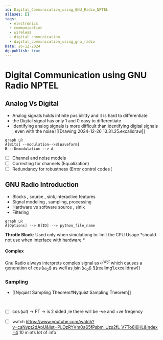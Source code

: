 ```yaml
---
id: Digital_Communication_using_GNU_Radio_NPTEL
aliases: []
tags:
  - electronics
  - communication
  - wireless
  - digital_communication
  - digital_communication_using_gnu_radio
Date: 26-12-2024
dg-publish: true
---
```

# Digital Communication using GNU Radio NPTEL

## Analog Vs Digital 
- Analog signals holds infinite posibilitty and it is hard to differentiate 
- the Digital signal has only 1 and 0 easy to differentiate 
- Identifying analog signals is more difficult than identifying digital signals , even with the noise 
![[Drawing 2024-12-26 13.31.25.excalidraw]]

```mermaid
graph LR
A[Bits] --modulation-->B[Waveform]
B --Demodulation --> A

```

- [ ] Channel and noise models 
- [ ] Correcting for channels (Equalization)
- [ ] Redundancy for robustness (Error control codes )

## GNU Radio Introduction 
- Blocks , source , sink,interactive features
- Signal modeling , sampling, processing
- Hardware vs software source , sinik 
- Filtering 

```mermaid
graph LR
A[Options] --> B[ID] --> python_file_name

```

**Throtle Block**: Used only when simulationg to limit the CPU Usage 
*should not use when interface with hardware *

#### Complex 
Gnu Radio always interprets comples signal as $e^{jw_{0}t}$ which causes a generation of $\cos(\omega_{0}t)$ as well as $j \sin (\omega_{0}t)$
![[realimg1.excalidraw]]

### Sampling 
- [[Nyquist Sampling Theorem#Nyquist Sampling Theorem]]

</br>

- [ ] $\cos(\omega t)$ -> FT -> is 2 sided ,ie there will be -ve and +ve freqency 

- [ ] watch https://www.youtube.com/watch?v=caNypt2dApU&list=PLOzRYVm0a65fPsbm_Uzs2fL_V7To6I6HL&index=4 10 mints lot of info 

